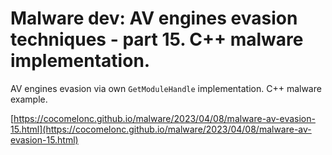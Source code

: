 # Malware dev: AV engines evasion techniques - part 15. C++ malware implementation.

AV engines evasion via own `GetModuleHandle` implementation. C++ malware example.    

[https://cocomelonc.github.io/malware/2023/04/08/malware-av-evasion-15.html](https://cocomelonc.github.io/malware/2023/04/08/malware-av-evasion-15.html)     
